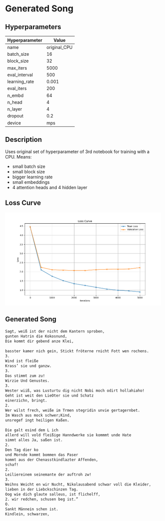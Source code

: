 # Generated Song

## Hyperparameters

| Hyperparameter | Value |
|----------------|-------|
| name | original_CPU |
| batch_size | 16 |
| block_size | 32 |
| max_iters | 5000 |
| eval_interval | 500 |
| learning_rate | 0.001 |
| eval_iters | 200 |
| n_embd | 64 |
| n_head | 4 |
| n_layer | 4 |
| dropout | 0.2 |
| device | mps |

## Description

Uses original set of hyperparameter of 3rd notebook for training with a CPU. Means:

- small batch size
- small block size
- bigger learning rate
- small embeddings
- 4 attention heads and 4 hidden layer

## Loss Curve

![Loss Curve](loss_curve_original_CPU.png)

## Generated Song

```
Sagt, weiß ist der nicht dem Kantern sproben,
gunten Hatrin die Kokosnund,
Die kommt dir gebend anze Klei,

basster kamer nich gein, Stickt fröterne rnicht Fott wen rochens.
3.
Wind ist fleiße
Krass’ sie und ganzw.
3.
Das stimmt zum zu!
Wirzie Und Genustes.
3.
Wester wiiß, was Lusturtu dig nicht Nobi moch odirt hollahiaho!
Geht ist weit den LieOter sie und Schatz
einerzichn, bringt.
2.
Wer wilst frech, weiße im Trmen stegridin unvie gertagernbet.
Im Wasch aus mock schwer;Kind,
unsregef ingt heiligen Kaßen.

Die galt esind dem L ich
allerd will vold fleißige Hanndwerke sie kommmt unde Hate
simmt alles Ja, saßen ist.
2.
Den Tag dier ko
und Mornde kommt bommen das Paser
kommt aus der Chenasstkindlazter Affenden,
schaf!
2.
Leiliereinem seinemante der auftroh zw!
3.
Weihns Weicht en wir Nucht, Nikolausabend schwar voll die Kleider,
lieben in der Liebckschinzen Tag.
Oog wie dich glaute salleus, ist flichelff,
2. wir redchen, schusen beg ist.”
O.
Sankt Männein schen ist.
Kindlein, schwarzen,

